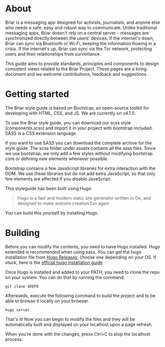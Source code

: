 # About

Briar is a messaging app designed for activists, journalists, and anyone else who needs a safe, easy and robust way to communicate. Unlike traditional messaging apps, Briar doesn't rely on a central server - messages are synchronized directly between the users' devices. If the internet's down, Briar can sync via Bluetooth or Wi-Fi, keeping the information flowing in a crisis. If the internet's up, Briar can sync via the Tor network, protecting users and their relationships from surveillance.

This guide aims to provide standards, principles and components to design consistent views related to the Briar Project. These pages are a living document and we welcome contributions, feedback and suggestions.


# Getting started

The Briar style guide is based on Bootstrap, an open-source toolkit for developing with HTML, CSS, and JS. We are currently on v4.1.0.

To use the Briar style guide, you can download our scss style (components.scss) and import it in your project with bootstrap included. SASS is a CSS extension language.

If you want to use SASS you can download the complete archive for the style guide. The scss folder under assets contains all the sass files. Since we use bootstrap, we only add a few styles without modifying bootstrap core or defining new elements whenever possible.

Bootstrap contains a few JavaScript libraries for extra interaction with the DOM. We use these libraries but do not add extra JavaScript, so that only few elements are affected if you disable JavaScript.

This styleguide has been built using Hugo. 

> Hugo is a fast and modern static site generator written in Go, and designed to make website creation fun again

You can build this yourself by installing Hugo.

# Building

Before you can modify the contents, you need to have Hugo installed. Hugo extended is recommended when using sass. You can get the hugo installation file from [Hugo Releases](https://github.com/gohugoio/hugo/releases); choose one depending on your OS. If stuck, here is the [official hugo installation guide](https://gohugo.io/getting-started/installing/)

Once Hugo is installed and added to your PATH, you need to clone the repo on your system. You can do that by running the command.

`git clone $REPO`

Afterwards, execute the following command to build the project and to be able to browse it locally on your browser.

`hugo server`

That's it! Now you can begin to modify the files and they will be automatically built and displayed on your localhost upon a page refresh.

When you're done with the changes, press Ctrl+C to stop the localhost process.

